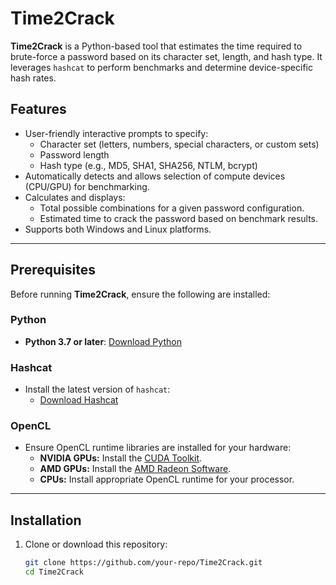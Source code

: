 # Time2Crack

**Time2Crack** is a Python-based tool that estimates the time required to brute-force a password based on its character set, length, and hash type. It leverages `hashcat` to perform benchmarks and determine device-specific hash rates.

## Features
- User-friendly interactive prompts to specify:
  - Character set (letters, numbers, special characters, or custom sets)
  - Password length
  - Hash type (e.g., MD5, SHA1, SHA256, NTLM, bcrypt)
- Automatically detects and allows selection of compute devices (CPU/GPU) for benchmarking.
- Calculates and displays:
  - Total possible combinations for a given password configuration.
  - Estimated time to crack the password based on benchmark results.
- Supports both Windows and Linux platforms.

---

## Prerequisites

Before running **Time2Crack**, ensure the following are installed:

### Python
- **Python 3.7 or later**: [Download Python](https://www.python.org/downloads/)

### Hashcat
- Install the latest version of `hashcat`:
  - [Download Hashcat](https://hashcat.net/hashcat/)

### OpenCL
- Ensure OpenCL runtime libraries are installed for your hardware:
  - **NVIDIA GPUs:** Install the [CUDA Toolkit](https://developer.nvidia.com/cuda-toolkit).
  - **AMD GPUs:** Install the [AMD Radeon Software](https://www.amd.com/en/support).
  - **CPUs:** Install appropriate OpenCL runtime for your processor.

---

## Installation

1. Clone or download this repository:
   ```bash
   git clone https://github.com/your-repo/Time2Crack.git
   cd Time2Crack
